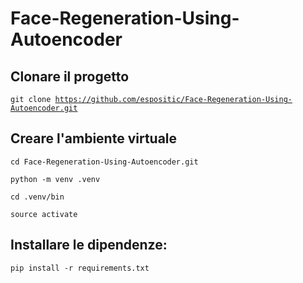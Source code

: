 # Face-Regeneration-Using-Autoencoder

## Clonare il progetto 
<code>git clone https://github.com/espositic/Face-Regeneration-Using-Autoencoder.git</code>

## Creare l'ambiente virtuale
<code>cd Face-Regeneration-Using-Autoencoder.git</code>

<code>python -m venv .venv</code>

<code>cd .venv/bin</code>

<code>source activate</code>

## Installare le dipendenze:
<code>pip install -r requirements.txt</code>
